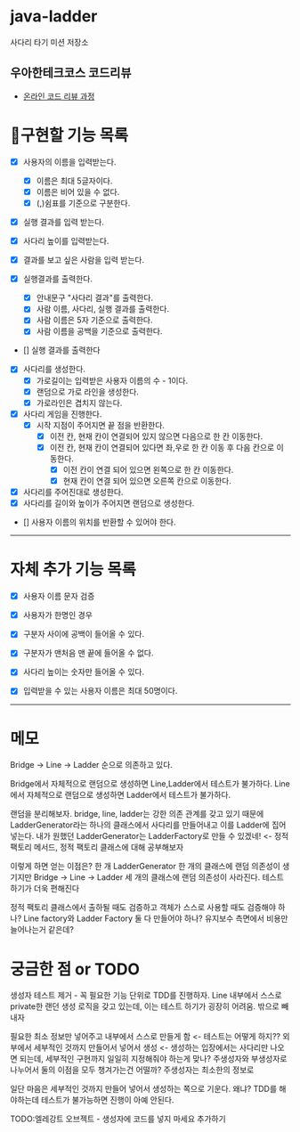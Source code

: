 # java-ladder

사다리 타기 미션 저장소

## 우아한테크코스 코드리뷰

- [온라인 코드 리뷰 과정](https://github.com/woowacourse/woowacourse-docs/blob/master/maincourse/README.md)

# 📝구현할 기능 목록


- [x]  사용자의 이름을 입력받는다.
   - [x]  이름은 최대 5글자이다.
   - [x] 이름은 비어 있을 수 없다.
   - [x]  (,)쉼표를 기준으로 구분한다.
- [x] 실행 결과를 입력 받는다.
- [x]  사다리 높이를 입력받는다.
- [x] 결과를 보고 싶은 사람을 입력 받는다.

- [x]  실행결과를 출력한다.
   - [x]  안내문구 "사다리 결과"를 출력한다.
   - [x]  사람 이름, 사다리, 실행 결과를 출력한다.
     - [x]  사람 이름은 5자 기준으로 출력한다.
     - [x]  사람 이름을 공백을 기준으로 출력한다.
  - [] 실행 결과를 출력한다


- [x]  사다리를 생성한다.
   - [x]  가로길이는 입력받은 사용자 이름의 수 - 1이다.
   - [x]  랜덤으로 가로 라인을 생성한다.
   - [x]  가로라인은 겹치지 않는다.

- [x] 사다리 게임을 진행한다. 
  - [x] 시작 지점이 주어지면 끝 점을 반환한다.
     - [x] 이전 칸, 현재 칸이 연결되어 있지 않으면 다음으로 한 칸 이동한다.
     - [x] 이전 칸, 현재 칸이 연결되어 있다면 좌,우로 한 칸 이동 후 다음 칸으로 이동한다.
       - [x] 이전 칸이 연결 되어 있으면 왼쪽으로 한 칸 이동한다.
       - [x] 현재 칸이 연결 되어 있으면 오른쪽 칸으로 이동한다.

- [x] 사다리를 주어진대로 생성한다.
- [x] 사다리를 길이와 높이가 주어지면 랜덤으로 생성한다.

- [] 사용자 이름의 위치를 반환할 수 있어야 한다.
---
# 자체 추가 기능 목록

- [x]  사용자 이름 문자 검증
- [x]  사용자가 한명인 경우
- [x]  구분자 사이에 공백이 들어올 수 있다.
- [x]  구분자가 맨처음 맨 끝에 들어올 수 없다.
- [x]  사다리 높이는 숫자만 들어올 수 있다.
- [x]  입력받을 수 있는 사용자 이름은 최대 50명이다.


---

# 메모

Bridge -> Line -> Ladder 순으로 의존하고 있다.

Bridge에서 자체적으로 랜덤으로 생성하면 Line,Ladder에서 테스트가 불가하다.
Line에서 자체적으로 랜덤으로 생성하면 Ladder에서 테스트가 불가하다.

랜덤을 분리해보자. bridge, line, ladder는 강한 의존 관계를 갖고 있기 때문에
LadderGenerator라는 하나의 클래스에서 사다리를 만들어내고 이를 Ladder에 집어 넣는다.
내가 원했던 LadderGenerator는 LadderFactory로 만들 수 있겠네! <- 정적 팩토리 메서드, 정적 팩토리 클래스에 대해 공부해보자


이렇게 하면 얻는 이점은? 
한 개 LadderGenerator 한 개의 클래스에 랜덤 의존성이 생기지만
Bridge -> Line -> Ladder 세 개의 클래스에 랜덤 의존성이 사라진다.
테스트하기가 더욱 편해진다

정적 팩토리 클래스에서 출하될 때도 검증하고 객체가 스스로 사용할 때도 검증해야 하나?
Line factory와 Ladder Factory 둘 다 만들어야 하나?
유지보수 측면에서 비용만 늘어나는거 같은데?




# 궁금한 점 or TODO

생성자 테스트 제거 - 꼭 필요한 기능 단위로 TDD를 진행하자.
Line 내부에서 스스로 private한 랜던 생성 로직을 갖고 있는데, 이는 테스트 하기가 굉장히 어려움. 밖으로 빼내자


필요한 최소 정보만 넣어주고 내부에서 스스로 만들게 함 <- 테스트는 어떻게 하지?? 
외부에서 세부적인 것까지 만들어서 넣어서 생성 <- 생성하는 입장에서는 사다리만 나오면 되는데, 세부적인 구현까지 일일히 지정해줘야 하는게 맞나?
주생성자와 부생성자로 나누어서 둘의 이점을 모두 챙겨가는건 어떨까?
주생성자는 최소한의 정보로 

일단 마음은 세부적인 것까지 만들어 넣어서 생성하는 쪽으로 기운다. 왜냐? TDD를 해야하는데 테스트가 불가능하면 진행이 아예 안된다.

TODO:엘레강트 오브젝트 - 생성자에 코드를 넣지 마세요 추가하기
